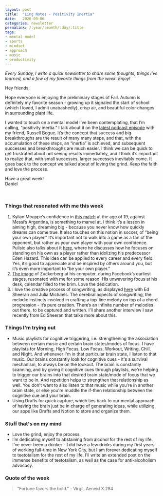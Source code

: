 ```yaml
---
layout: post
title:  "Ling Notes - Positivity Inertia"
date:   2020-09-06
categories: newsletter
permalink: /:year/:month/:day/:title
tags:
- mental model
- sports
- mindset
- approach
- music
- productivity
---
```


*Every Sunday, I write a quick newsletter to share some thoughts, things I've learned, and a few of my favorite things from the week. Enjoy!*

Hey friends,

Hope everyone is enjoying the preliminary stages of Fall. Autumn is definitely my favorite season - growing up it signaled the start of school (which I loved, I admit unabashedly), crisp air, and beautiful color changes in surrounding plant life.

I wanted to touch on a mental model I’ve been contemplating, that I’m calling, “positivity inertia.” I talk about it on the [latest podcast episode](https://open.spotify.com/episode/6KVxE1SPtM9ljmBwrzN51w) with my friend, Russell Bogue. It’s the concept that success and big breakthroughs are the result of many many steps, and that, with the accumulation of these steps, an “inertia” is achieved, and subsequent successes and breakthroughs are much easier. I think we can be quick to get frustrated about not seeing results immediately, and I think it’s important to realize that, with small successes, larger successes inevitably come. It goes back to the concept we talked about of loving the grind. Keep the faith and love the process.

Have a great week!\
Daniel

<br>

### Things that resonated with me this week

1. Kylian Mbappe’s confidence in [this match](https://www.youtube.com/watch?v=9Rhjrm1jFAI) at the age of 19, against Messi’s Argentina, is something to marvel at. I think it’s a lesson in aiming high, dreaming big - because you never know how quickly dreams can come true. It also touches on this notion in soccer, of “being your own player.” It’s important not to walk into a game as a fan of the opponent, but rather as your own player with your own confidence. Pulisic also talks about it [here](https://www.google.com/url?sa=t&source=web&cd=&ved=2ahUKEwjw-5uKxL_rAhXhkOAKHfX2BIYQtwIwAHoECAUQAQ&url=https%3A%2F%2Fwww.youtube.com%2Fwatch%3Fv%3DKONCiDf8Ktg%26autoplay%3D1&usg=AOvVaw0XMc3fU5811ebZ98Ou66Ge), where he discusses how he focuses on standing on his own as a player rather than idolizing his predecessor Eden Hazard. This idea can be applied to every career and every field. Yes, it’s good to appreciate and be inspired by others around you, but it’s even more important to “be your own player.”
2. [The image](https://twitter.com/JonErlichman/status/1294284955044978688) of Zuckerberg at his computer, during Facebook’s earliest stages, resonated with me for some reason. His unwavering focus at his desk, calendar filled to the brim. Love the dedication.
3. I love the creative process of songwriting, as displayed [here](https://www.youtube.com/watch?v=vqWtvXQ7IUc) with Ed Sheeran and Julia Michaels. The cerebral aspects of songwriting, the melodic instincts involved in crafting a top-line melody on top of a chord progression - it’s pure creation. There’s an infinite number of melodies out there, to be captured and written. I’ll share another interview I saw recently from Ed Sheeran that talks more about this.

### Things I'm trying out

- Music playlists for cognitive triggering, i.e. strengthening the association between certain music and certain brain states/modes of focus. I have playlists for Morning, High Focus, Low Focus, Workout, Writing, Chill, and Night. And whenever I'm in that particular brain state, I listen to that music. Our brains constantly look for cognitive cues - it's a survival mechanism, to always be on the lookout. The brain is constantly scanning, and by giving it cognitive cues through playlists, we're helping to trigger our brains into that desired brain state/mode of focus that we want to be in. And repetition helps to strengthen that relationship as well. You don't want to also listen to that music while you're in another brain state, or else you're muddle the if-then relationship between the cognitive cue and your brain.
- Using Drafts for quick capture, which ties back to our mental approach of having the brain just be in charge of generating ideas, while utilizing our apps like Drafts and Notion to store and organize them.

### Stuff that's on my mind

- Love the grind, enjoy the process.
- I’m dedicating myself to abstaining from alcohol for the rest of my life. I've never been a drinker - I did have a few drinks during my first years of working full-time in New York City, but I am forever dedicating myself to teetotalism for the rest of my life. I’ll write an extended post on the immense benefits of teetotalism, as well as the case for anti-alcoholism advocacy.

### Quote of the week

> "Fortune favors the bold." - Virgil, Aeneid X.284
